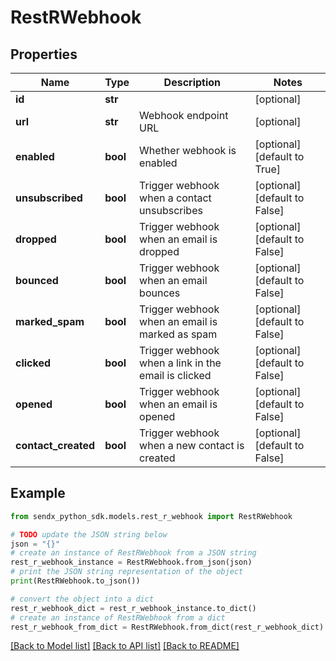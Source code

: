 # RestRWebhook


## Properties

Name | Type | Description | Notes
------------ | ------------- | ------------- | -------------
**id** | **str** |  | [optional] 
**url** | **str** | Webhook endpoint URL | [optional] 
**enabled** | **bool** | Whether webhook is enabled | [optional] [default to True]
**unsubscribed** | **bool** | Trigger webhook when a contact unsubscribes | [optional] [default to False]
**dropped** | **bool** | Trigger webhook when an email is dropped | [optional] [default to False]
**bounced** | **bool** | Trigger webhook when an email bounces | [optional] [default to False]
**marked_spam** | **bool** | Trigger webhook when an email is marked as spam | [optional] [default to False]
**clicked** | **bool** | Trigger webhook when a link in the email is clicked | [optional] [default to False]
**opened** | **bool** | Trigger webhook when an email is opened | [optional] [default to False]
**contact_created** | **bool** | Trigger webhook when a new contact is created | [optional] [default to False]

## Example

```python
from sendx_python_sdk.models.rest_r_webhook import RestRWebhook

# TODO update the JSON string below
json = "{}"
# create an instance of RestRWebhook from a JSON string
rest_r_webhook_instance = RestRWebhook.from_json(json)
# print the JSON string representation of the object
print(RestRWebhook.to_json())

# convert the object into a dict
rest_r_webhook_dict = rest_r_webhook_instance.to_dict()
# create an instance of RestRWebhook from a dict
rest_r_webhook_from_dict = RestRWebhook.from_dict(rest_r_webhook_dict)
```
[[Back to Model list]](../README.md#documentation-for-models) [[Back to API list]](../README.md#documentation-for-api-endpoints) [[Back to README]](../README.md)


